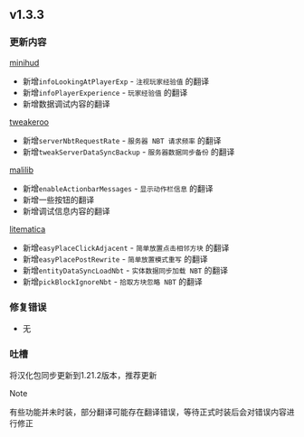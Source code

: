 ## v1.3.3
### 更新内容
[minihud](https://github.com/sakura-ryoko/minihud/releases/tag/1.21.2-0.33.0-sakura.1)
- 新增`infoLookingAtPlayerExp` - `注视玩家经验值` 的翻译
- 新增`infoPlayerExperience` - `玩家经验值` 的翻译
- 新增数据调试内容的翻译

[tweakeroo](https://github.com/sakura-ryoko/tweakeroo/releases/tag/1.21.2-0.22.0-sakura.1)
- 新增`serverNbtRequestRate` - `服务器 NBT 请求频率` 的翻译
- 新增`tweakServerDataSyncBackup` - `服务器数据同步备份` 的翻译

[malilib](https://github.com/sakura-ryoko/malilib/releases/tag/1.21.2-0.22.0-sakura.1)
- 新增`enableActionbarMessages` - `显示动作栏信息` 的翻译
- 新增一些按钮的翻译
- 新增调试信息内容的翻译

[litematica](https://github.com/sakura-ryoko/litematica/releases/tag/1.21.2-0.20.0-sakura.1)
- 新增`easyPlaceClickAdjacent` - `简单放置点击相邻方块` 的翻译
- 新增`easyPlacePostRewrite` - `简单放置模式重写` 的翻译
- 新增`entityDataSyncLoadNbt` - `实体数据同步加载 NBT` 的翻译
- 新增`pickBlockIgnoreNbt` - `拾取方块忽略 NBT` 的翻译

### 修复错误
- 无

### 吐槽
将汉化包同步更新到1.21.2版本，推荐更新

> [!NOTE]
> 有些功能并未时装，部分翻译可能存在翻译错误，等待正式时装后会对错误内容进行修正